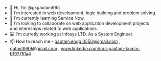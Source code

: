 - 👋 Hi, I’m @gkgautam995
- 👀 I’m interested in web development, logic building and problem solving.
- 🌱 I’m currently learning Service Now.
- 💞️ I’m looking to collaborate on web application development projects and internships related to web applications.
- 💻 I'm curretly working at Infosys LTD. As a System Engineer.
- 📫 How to reach me - gautam.engg.0556@gmail.com , gatam1999@gmail.com , www.linkedin.com/in/s-gautam-kumar-b197751a4


<!---
gkgautam995/gkgautam995 is a ✨ special ✨ repository because its `README.md` (this file) appears on your GitHub profile.
You can click the Preview link to take a look at your changes.
--->
